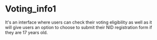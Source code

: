 # Voting_info1
It's an interface where users can check their voting eligibility as well as it will give users an option to choose to submit their NID registration form if they are 17 years old.
